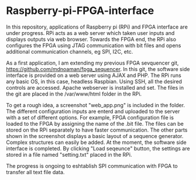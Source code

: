 # Raspberry-pi-FPGA-interface
In this repository, applications of Raspberry pi (RPi) and FPGA interface are under progress. RPi acts as a web server which taken user inputs and displays outputs via web browser. Towards the FPGA end, the RPi also configures the FPGA using JTAG communication with bit files and opens additional communication channels, eg SPI, I2C, etc. 

As a first application, I am extending my previous FPGA sevquencer git, https://github.com/mdnoaman/fpga_sequencer. In this git, the software side interface is provided on a web server using AJAX and PHP. The RPi runs any basic OS, in this case, headless Raspbian. Using SSH, all the desired controls are accessed. Apache webserver is installed and set. The files in the git are placed in the /var/www/html folder in the RPi.

To get a rough idea, a screenshot "web_app.png" is included in the folder. The different configuration inputs are enterd and uploaded to the server with a set of different options. For example, FPGA configuration file is loaded to the FPGA by assigning the name of the .bit file. The files can be stored on the RPi separately to have faster communication. The other parts shown in the screenshot displays a basic layout of a sequence generator. Complex structures can easily be added. At the moment, the software side interface is completed. By clicking "Load seqeunce" button, the settings are stored in a file named "setting.txt" placed in the RPi.

The progress is ongoing to eshtablish SPI communication with FPGA to transfer all text file data.
